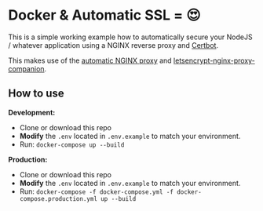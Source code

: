 # Docker & Automatic SSL = 😍
This is a simple working example how to automatically secure your 
NodeJS / whatever application using a NGINX reverse proxy and [Certbot](https://certbot.eff.org/). 

This makes use of the [automatic NGINX proxy](https://github.com/jwilder/nginx-proxy) 
and [letsencrypt-nginx-proxy-companion](https://github.com/JrCs/docker-letsencrypt-nginx-proxy-companion).

## How to use

**Development:**
- Clone or download this repo
- **Modify** the `.env` located in `.env.example` to match your environment.  
- Run: `docker-compose up --build`

**Production:**
- Clone or download this repo
- **Modify** the `.env` located in `.env.example` to match your environment.  
- Run: `docker-compose -f docker-compose.yml -f docker-compose.production.yml up --build`

